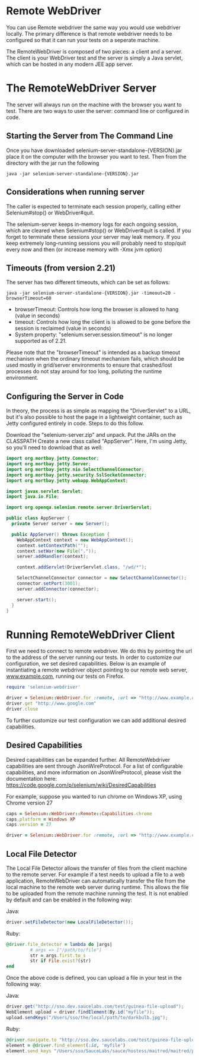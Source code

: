 Remote WebDriver
================

You can use Remote webdriver the same way you would use webdriver locally. The primary difference is that
remote webdriver needs to be configured so that it can run your tests on a seperate machine.

The RemoteWebDriver is composed of two pieces: a client and a server. The client is your WebDriver test and the server is simply a Java servlet, which can be hosted in any modern JEE app server. 

The RemoteWebDriver Server
===========================
The server will always run on the machine with the browser you want to test. There are two ways to user the server: command line or configured in code.

Starting the Server from The Command Line
------------------------------------------
Once you have downloaded selenium-server-standalone-{VERSION}.jar place it on the computer with the browser you want to test. Then from the directory with the jar run the following
```
java -jar selenium-server-standalone-{VERSION}.jar
```
Considerations when running server
-----------------------------------
The caller is expected to terminate each session properly, calling either Selenium#stop() or WebDriver#quit.

The selenium-server keeps in-memory logs for each ongoing session, which are cleared when Selenium#stop() or WebDriver#quit is called. If you forget to terminate these sessions your server may leak memory. If you keep extremely long-running sessions you will probably need to stop/quit every now and then (or increase memory with -Xmx jvm option)

Timeouts (from version 2.21)
----------------------------
The server has two different timeouts, which can be set as follows:
```
java -jar selenium-server-standalone-{VERSION}.jar -timeout=20 -browserTimeout=60
```
- browserTimeout: Controls how long the browser is allowed to hang (value in seconds)
- timeout: Controls how long the client is is allowed to be gone before the session is reclaimed (value in seconds)
- System property: "selenium.server.session.timeout" is no longer supported as of 2.21.

Please note that the "browserTimeout" is intended as a backup timeout mechanism when the ordinary timeout mechanism fails, which should be used mostly in grid/server environments to ensure that crashed/lost processes do not stay around for too long, polluting the runtime environment.

Configuring the Server in Code
------------------------------
In theory, the process is as simple as mapping the "DriverServlet" to a URL, but it's also possible to host the page in a lightweight container, such as Jetty configured entirely in code. Steps to do this follow.

Download the "selenium-server.zip" and unpack. Put the JARs on the CLASSPATH
Create a new class called "AppServer". Here, I'm using Jetty, so you'll need to download that as well:
```java
import org.mortbay.jetty.Connector;
import org.mortbay.jetty.Server;
import org.mortbay.jetty.nio.SelectChannelConnector;
import org.mortbay.jetty.security.SslSocketConnector;
import org.mortbay.jetty.webapp.WebAppContext;

import javax.servlet.Servlet;
import java.io.File;

import org.openqa.selenium.remote.server.DriverServlet;

public class AppServer {
  private Server server = new Server();

  public AppServer() throws Exception {
    WebAppContext context = new WebAppContext();
    context.setContextPath("");
    context.setWar(new File("."));
    server.addHandler(context);

    context.addServlet(DriverServlet.class, "/wd/*");

    SelectChannelConnector connector = new SelectChannelConnector();
    connector.setPort(3001);
    server.addConnector(connector);

    server.start();
  }
}
```

Running RemoteWebDriver Client
===============================

First we need to connect to remote webdriver. We do this by pointing the url to the address of the 
server running our tests. In order to customize our configuration, we set desired capabilities.
Below is an example of instantiating a remote webdriver object pointing to our remote web server, 
www.example.com, running our tests on Firefox.


```ruby
require 'selenium-webdriver'

driver = Selenium::WebDriver.for :remote, :url => "http://www.example.com", :desired_capabilities => :firefox
driver.get "http://www.google.com"
driver.close
```

To further customize our test configuration we can add additional desired capabilities.


Desired Capabilities
--------------------

Desired capabilities can be expanded further. All RemoteWebdriver capabilities are sent through 
JsonWireProtocol. For a list of configurable capabilities, and more information on JsonWireProtocol,
please visit the documentation here: https://code.google.com/p/selenium/wiki/DesiredCapabilities

For example, suppose you wanted to run chrome on Windows XP, using Chrome version 27
   
```ruby
caps = Selenium::WebDriver::Remote::Capabilities.chrome
caps.platform = Windows XP
caps.version = 27

driver = Selenium::WebDriver.for :remote, :url => "http://www.example.com", :desired_capabilities => caps
```

Local File Detector
-------------------

The Local File Detector allows the transfer of files from the client machine to the remote server. 
For example if a test needs to upload a file to a web application, RemoteWebDriver can automatically 
transfer the file from the local machine to the remote web server during runtime. This allows the file to be 
uploaded from the remote machine running the test. It is not enabled by default and can 
be enabled in the following way:

Java:
```java
driver.setFileDetector(new LocalFileDetector());
```

Ruby:
```ruby
@driver.file_detector = lambda do |args|
         # args => ["/path/to/file"]
         str = args.first.to_s
         str if File.exist?(str)
end
```

Once the above code is defined, you can upload a file in your test in the following way:

Java:
```java
driver.get("http://sso.dev.saucelabs.com/test/guinea-file-upload");
WebElement upload = driver.findElement(By.id("myfile"));
upload.sendKeys("/Users/sso/the/local/path/to/darkbulb.jpg");
```

Ruby:
```ruby
@driver.navigate.to "http://sso.dev.saucelabs.com/test/guinea-file-upload"
element = @driver.find_element(:id, 'myfile')
element.send_keys "/Users/sso/SauceLabs/sauce/hostess/maitred/maitred/public/images/darkbulb.jpg"
```

